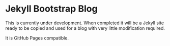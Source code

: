 # Jekyll Bootstrap Blog

This is currently under development.  When completed it will be a Jekyll site 
ready to be copied and used for a blog with very little modification required.

It is GitHub Pages compatible.
